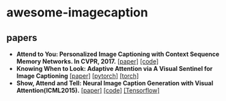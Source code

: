 # awesome-imagecaption
## papers
  - **Attend to You: Personalized Image Captioning with Context Sequence Memory Networks. In CVPR, 2017.** [[paper]](https://arxiv.org/abs/1704.06485) [[code]](https://github.com/cesc-park/attend2u)
  - **Knowing When to Look: Adaptive Attention via A Visual Sentinel for Image Captioning** [[paper]]() [[pytorch]](https://github.com/hashbangCoder/Adaptive-Sentinel-Image-Captioning) [[torch]](https://github.com/jiasenlu/AdaptiveAttention)
  - **Show, Attend and Tell: Neural Image Caption Generation with Visual Attention(ICML2015).** [[paper]]() [[code]](https://github.com/DeepRNN/image_captioning) [[Tensorflow]](https://github.com/yunjey/show-attend-and-tell)
